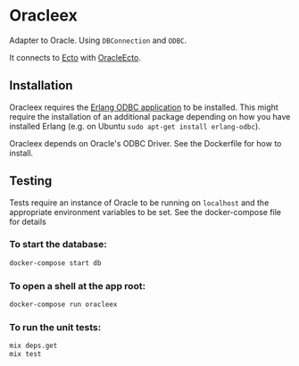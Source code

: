 # Oracleex

Adapter to Oracle. Using `DBConnection` and `ODBC`.

It connects to [Ecto](https://github.com/elixir-ecto/ecto) with [OracleEcto](https://github.com/MikeAlbertFleetSolutions/oracle_ecto).

## Installation

Oracleex requires the [Erlang ODBC application](http://erlang.org/doc/man/odbc.html) to be installed.
This might require the installation of an additional package depending on how you have installed
Erlang (e.g. on Ubuntu `sudo apt-get install erlang-odbc`).

Oracleex depends on Oracle's ODBC Driver.  See the Dockerfile for how to install.

## Testing

Tests require an instance of Oracle to be running on `localhost` and the appropriate environment
variables to be set.  See the docker-compose file for details

### To start the database:

```bash
docker-compose start db
```

### To open a shell at the app root:

```bash
docker-compose run oracleex
```

### To run the unit tests:

```bash
mix deps.get
mix test
```
